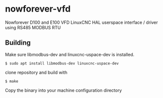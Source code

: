 # nowforever-vfd
Nowforever D100 and E100 VFD LinuxCNC HAL userspace interface / driver using RS485 MODBUS RTU

## Building
Make sure libmodbus-dev and linuxcnc-uspace-dev is installed.

`$ sudo apt install libmodbus-dev linuxcnc-uspace-dev`

clone repository and build with

`$ make`

Copy the binary into your machine configuration directory

